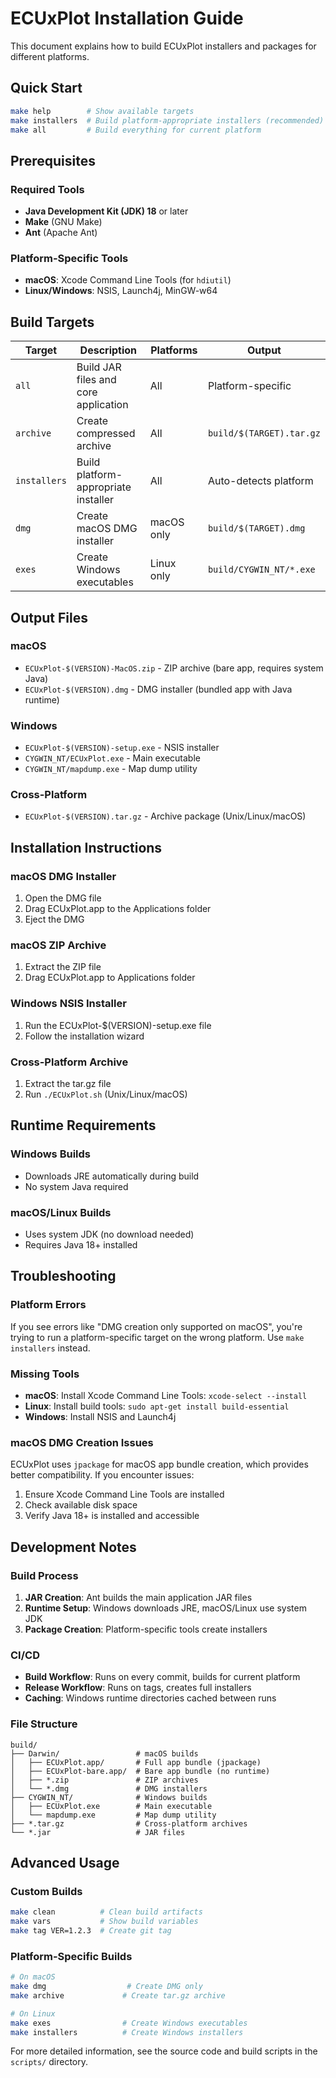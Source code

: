 # ECUxPlot Installation Guide

This document explains how to build ECUxPlot installers and packages for different platforms.

## Quick Start

```bash
make help        # Show available targets
make installers  # Build platform-appropriate installers (recommended)
make all         # Build everything for current platform
```

## Prerequisites

### Required Tools

- **Java Development Kit (JDK) 18** or later
- **Make** (GNU Make)
- **Ant** (Apache Ant)

### Platform-Specific Tools

- **macOS**: Xcode Command Line Tools (for `hdiutil`)
- **Linux/Windows**: NSIS, Launch4j, MinGW-w64

## Build Targets

| Target | Description | Platforms | Output |
|--------|-------------|-----------|--------|
| `all` | Build JAR files and core application | All | Platform-specific |
| `archive` | Create compressed archive | All | `build/$(TARGET).tar.gz` |
| `installers` | Build platform-appropriate installer | All | Auto-detects platform |
| `dmg` | Create macOS DMG installer | macOS only | `build/$(TARGET).dmg` |
| `exes` | Create Windows executables | Linux only | `build/CYGWIN_NT/*.exe` |

## Output Files

### macOS

- `ECUxPlot-$(VERSION)-MacOS.zip` - ZIP archive (bare app, requires system Java)
- `ECUxPlot-$(VERSION).dmg` - DMG installer (bundled app with Java runtime)

### Windows

- `ECUxPlot-$(VERSION)-setup.exe` - NSIS installer
- `CYGWIN_NT/ECUxPlot.exe` - Main executable
- `CYGWIN_NT/mapdump.exe` - Map dump utility

### Cross-Platform

- `ECUxPlot-$(VERSION).tar.gz` - Archive package (Unix/Linux/macOS)

## Installation Instructions

### macOS DMG Installer

1. Open the DMG file
2. Drag ECUxPlot.app to the Applications folder
3. Eject the DMG

### macOS ZIP Archive

1. Extract the ZIP file
2. Drag ECUxPlot.app to Applications folder

### Windows NSIS Installer

1. Run the ECUxPlot-$(VERSION)-setup.exe file
2. Follow the installation wizard

### Cross-Platform Archive

1. Extract the tar.gz file
2. Run `./ECUxPlot.sh` (Unix/Linux/macOS)

## Runtime Requirements

### Windows Builds

- Downloads JRE automatically during build
- No system Java required

### macOS/Linux Builds

- Uses system JDK (no download needed)
- Requires Java 18+ installed

## Troubleshooting

### Platform Errors

If you see errors like "DMG creation only supported on macOS", you're trying to run a platform-specific target on the wrong platform. Use `make installers` instead.

### Missing Tools

- **macOS**: Install Xcode Command Line Tools: `xcode-select --install`
- **Linux**: Install build tools: `sudo apt-get install build-essential`
- **Windows**: Install NSIS and Launch4j

### macOS DMG Creation Issues

ECUxPlot uses `jpackage` for macOS app bundle creation, which provides better compatibility. If you encounter issues:

1. Ensure Xcode Command Line Tools are installed
2. Check available disk space
3. Verify Java 18+ is installed and accessible

## Development Notes

### Build Process

1. **JAR Creation**: Ant builds the main application JAR files
2. **Runtime Setup**: Windows downloads JRE, macOS/Linux use system JDK
3. **Package Creation**: Platform-specific tools create installers

### CI/CD

- **Build Workflow**: Runs on every commit, builds for current platform
- **Release Workflow**: Runs on tags, creates full installers
- **Caching**: Windows runtime directories cached between runs

### File Structure

```text
build/
├── Darwin/                 # macOS builds
│   ├── ECUxPlot.app/       # Full app bundle (jpackage)
│   ├── ECUxPlot-bare.app/  # Bare app bundle (no runtime)
│   ├── *.zip               # ZIP archives
│   └── *.dmg               # DMG installers
├── CYGWIN_NT/              # Windows builds
│   ├── ECUxPlot.exe        # Main executable
│   └── mapdump.exe         # Map dump utility
├── *.tar.gz                # Cross-platform archives
└── *.jar                   # JAR files
```

## Advanced Usage

### Custom Builds

```bash
make clean          # Clean build artifacts
make vars           # Show build variables
make tag VER=1.2.3  # Create git tag
```

### Platform-Specific Builds

```bash
# On macOS
make dmg                  # Create DMG only
make archive             # Create tar.gz archive

# On Linux
make exes                # Create Windows executables
make installers          # Create Windows installers
```

For more detailed information, see the source code and build scripts in the `scripts/` directory.
